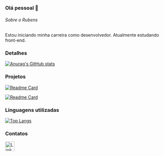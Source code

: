 ### Olá pessoal 👋

###### Sobre o Rubens
Estou iniciando minha carreira como desenvolvedor. Atualmente estudando front-end.

### Detalhes

[![Anurag's GitHub stats](https://github-readme-stats.vercel.app/api?username=RubensCosta22&show_icons=true&theme=dark)](https://github.com/anuraghazra/github-readme-stats)

### Projetos

[![Readme Card](https://github-readme-stats.vercel.app/api/pin/?username=RubensCosta22&repo=alura-plus-&theme=dark)](https://github.com/anuraghazra/github-readme-stats)

[![Readme Card](https://github-readme-stats.vercel.app/api/pin/?username=RubensCosta22&repo=Alurabooks&theme=dark)](https://github.com/anuraghazra/github-readme-stats)

### Linguagens utilizadas

[![Top Langs](https://github-readme-stats.vercel.app/api/top-langs/?username=RubensCosta22&layout=compact)](https://github.com/anuraghazra/github-readme-stats)

### Contatos

[<img src='https://img.shields.io/badge/LinkedIn-0077B5?style=for-the-badge&logo=linkedin&logoColor=white' alt='Linkedin' height='30'>](https://www.linkedin.com/in/rubens-henrique-ribeiro-da-costa-467873102/)
